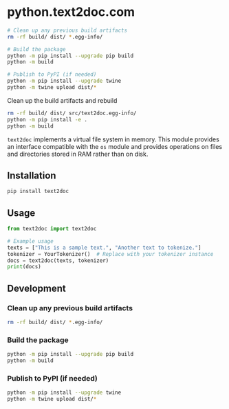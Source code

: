 # python.text2doc.com


        
```bash
# Clean up any previous build artifacts
rm -rf build/ dist/ *.egg-info/

# Build the package
python -m pip install --upgrade pip build
python -m build

# Publish to PyPI (if needed)
python -m pip install --upgrade twine
python -m twine upload dist/*

```

Clean up the build artifacts and rebuild
```bash
rm -rf build/ dist/ src/text2doc.egg-info/
python -m pip install -e .
python -m build

```




`text2doc` implements a virtual file system in memory. This module provides an interface compatible with the `os` module and provides operations on files and directories stored in RAM rather than on disk.

## Installation

```bash
pip install text2doc
```

## Usage

```python
from text2doc import text2doc

# Example usage
texts = ["This is a sample text.", "Another text to tokenize."]
tokenizer = YourTokenizer()  # Replace with your tokenizer instance
docs = text2doc(texts, tokenizer)
print(docs)
```

## Development

### Clean up any previous build artifacts

```bash
rm -rf build/ dist/ *.egg-info/
```

### Build the package

```bash
python -m pip install --upgrade pip build
python -m build
```

### Publish to PyPI (if needed)

```bash
python -m pip install --upgrade twine
python -m twine upload dist/*
```

